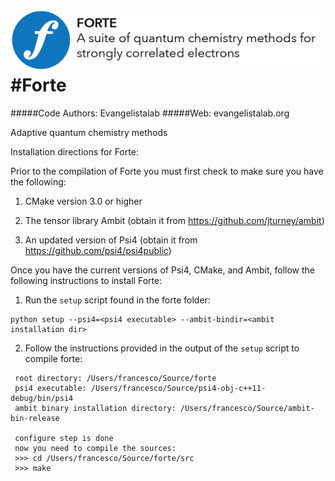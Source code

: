![forte](lib/logos/forte_logo_github.png)
#Forte
=============

#####Code Authors: Evangelistalab
#####Web: evangelistalab.org

Adaptive quantum chemistry methods

Installation directions for Forte:

Prior to the compilation of Forte you must first check to make sure you have the following:

1. CMake version 3.0 or higher

2. The tensor library Ambit (obtain it from https://github.com/jturney/ambit)

3. An updated version of Psi4 (obtain it from https://github.com/psi4/psi4public)

Once you have the current versions of Psi4, CMake, and Ambit, follow the following instructions to install Forte:

1. Run the `setup` script found in the forte folder:
  ```
  python setup --psi4=<psi4 executable> --ambit-bindir=<ambit installation dir>
  ```
2. Follow the instructions provided in the output of the `setup` script to compile forte:
  ```
   root directory: /Users/francesco/Source/forte
   psi4 executable: /Users/francesco/Source/psi4-obj-c++11-debug/bin/psi4
   ambit binary installation directory: /Users/francesco/Source/ambit-bin-release

   configure step is done
   now you need to compile the sources:
   >>> cd /Users/francesco/Source/forte/src
   >>> make
  ```

